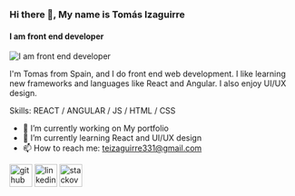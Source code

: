 ### Hi there 👋, My name is Tomás Izaguirre
#### I am front end developer
![I am front end developer](https://static-cse.canva.com/blob/665901/1600w-RdccdYiYmHI.jpg)

I'm Tomas from Spain, and I do front end web development. I like learning new frameworks and languages like React and Angular. I also enjoy UI/UX design.

Skills: REACT / ANGULAR / JS / HTML / CSS

- 🔭 I’m currently working on My portfolio 
- 🌱 I’m currently learning React and UI/UX design 
- 📫 How to reach me: teizaguirre331@gmail.com 


[<img src='https://cdn.jsdelivr.net/npm/simple-icons@3.0.1/icons/github.svg' alt='github' height='40'>](https://github.com/tizaguirre7)  [<img src='https://cdn.jsdelivr.net/npm/simple-icons@3.0.1/icons/linkedin.svg' alt='linkedin' height='40'>]([https://www.linkedin.com/in/https://www.linkedin.com/in/tom%C3%A1s-izaguirre-pe%C3%B1a-579980159/](https://www.linkedin.com/in/tom%C3%A1s-izaguirre-pe%C3%B1a-579980159))  [<img src='https://cdn.jsdelivr.net/npm/simple-icons@3.0.1/icons/stackoverflow.svg' alt='stackoverflow' height='40'>]([https://stackoverflow.com/users/https://es.stackoverflow.com/users/309388/tomas-izaguirre?tab=profile](https://es.stackoverflow.com/users/309388/tomas-izaguirre?tab=profile))  

